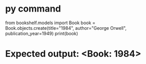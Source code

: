 # py command
from bookshelf.models import Book
book = Book.objects.create(title="1984", author="George Orwell", publication_year=1949)
print(book)
# Expected output: <Book: 1984>